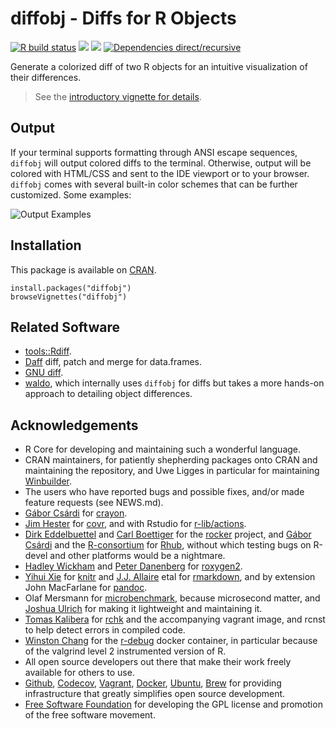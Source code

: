 # diffobj - Diffs for R Objects

[![R build status](https://github.com/brodieG/diffobj/workflows/R-CMD-check/badge.svg)](https://github.com/brodieG/diffobj/actions)
[![](https://codecov.io/github/brodieG/diffobj/coverage.svg?branch=master)](https://codecov.io/github/brodieG/diffobj?branch=master)
[![](http://www.r-pkg.org/badges/version/diffobj)](https://cran.r-project.org/package=diffobj)
[![Dependencies direct/recursive](https://tinyverse.netlify.app/badge/diffobj)](https://tinyverse.netlify.app/)

Generate a colorized diff of two R objects for an intuitive visualization of their differences.

> See the [introductory vignette for details][1].

## Output

If your terminal supports formatting through ANSI escape sequences, `diffobj` will output colored diffs to the terminal.  Otherwise, output will be colored with HTML/CSS and sent to the IDE viewport or to your browser.  `diffobj` comes with several built-in color schemes that can be further customized.  Some examples:

![Output Examples](https://raw.githubusercontent.com/brodieG/diffobj/master/cliandrstudio.png)

## Installation

This package is available on [CRAN](https://cran.r-project.org/package=diffobj).

```
install.packages("diffobj")
browseVignettes("diffobj")
```

## Related Software

* [tools::Rdiff][2].
* [Daff](https://cran.r-project.org/package=daff) diff, patch and merge for
  data.frames.
* [GNU diff](https://www.gnu.org/software/diffutils/).
* [waldo](https://cran.r-project.org/package=waldo), which internally uses
  `diffobj` for diffs but takes a more hands-on approach to detailing object
  differences.

## Acknowledgements

* R Core for developing and maintaining such a wonderful language.
* CRAN maintainers, for patiently shepherding packages onto CRAN and maintaining
  the repository, and Uwe Ligges in particular for maintaining
  [Winbuilder](http://win-builder.r-project.org/).
* The users who have reported bugs and possible fixes, and/or made feature
  requests (see NEWS.md).
* [Gábor Csárdi](https://github.com/gaborcsardi) for
  [crayon](https://github.com/r-lib/crayon).
* [Jim Hester](https://github.com/jimhester) for
  [covr](https://cran.r-project.org/package=covr), and with Rstudio for
  [r-lib/actions](https://github.com/r-lib/actions).
* [Dirk Eddelbuettel](https://github.com/eddelbuettel) and [Carl
  Boettiger](https://github.com/cboettig) for the
  [rocker](https://github.com/rocker-org/rocker) project, and [Gábor
  Csárdi](https://github.com/gaborcsardi) and the
  [R-consortium](https://www.r-consortium.org/) for
  [Rhub](https://github.com/r-hub), without which testing bugs on R-devel and
  other platforms would be a nightmare.
* [Hadley Wickham](https://github.com/hadley/) and [Peter
  Danenberg](https://github.com/klutometis) for
  [roxygen2](https://cran.r-project.org/package=roxygen2).
* [Yihui Xie](https://github.com/yihui) for
  [knitr](https://cran.r-project.org/package=knitr) and  [J.J.
  Allaire](https://github.com/jjallaire) etal for
  [rmarkdown](https://cran.r-project.org/package=rmarkdown), and by extension
  John MacFarlane for [pandoc](https://pandoc.org/).
* Olaf Mersmann for
  [microbenchmark](https://cran.r-project.org/package=microbenchmark), because
  microsecond matter, and [Joshua Ulrich](https://github.com/joshuaulrich) for
  making it lightweight and maintaining it.
* [Tomas Kalibera](https://github.com/kalibera) for
  [rchk](https://github.com/kalibera/rchk) and the accompanying vagrant image,
  and rcnst to help detect errors in compiled code.
* [Winston Chang](https://github.com/wch) for the
  [r-debug](https://hub.docker.com/r/wch1/r-debug/) docker container, in
  particular because of the valgrind level 2 instrumented version of R.
* All open source developers out there that make their work freely available
  for others to use.
* [Github](https://github.com/), [Codecov](https://codecov.io/),
  [Vagrant](https://www.vagrantup.com/), [Docker](https://www.docker.com/),
  [Ubuntu](https://ubuntu.com/), [Brew](https://brew.sh/) for providing
  infrastructure that greatly simplifies open source development.
* [Free Software Foundation](https://www.fsf.org/) for developing the GPL
  license and promotion of the free software movement.

[1]: https://cran.r-project.org/package=diffobj/vignettes/diffobj.html
[2]: https://stat.ethz.ch/R-manual/R-devel/library/tools/html/Rdiff.html
